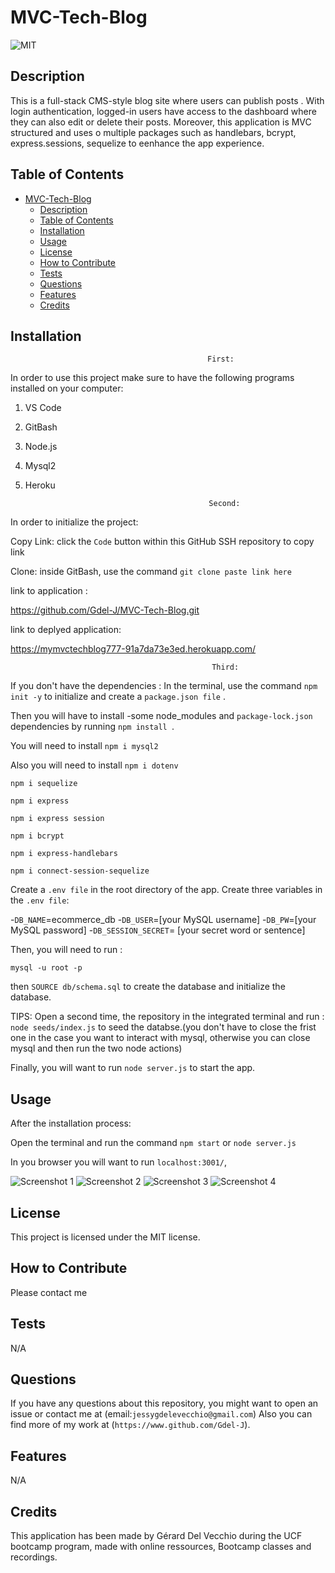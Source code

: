 # MVC-Tech-Blog



![MIT](https://img.shields.io/badge/license-MIT-green)


## Description


This is a full-stack CMS-style blog site where users can publish posts . With login authentication, logged-in users have access to the dashboard where they can also edit or delete their posts. 
Moreover, this application is MVC structured and  uses o multiple packages such as handlebars, bcrypt, express.sessions, sequelize  to eenhance the app experience.


## Table of Contents 


 
- [MVC-Tech-Blog](#mvc-tech-blog)
  - [Description](#description)
  - [Table of Contents](#table-of-contents)
  - [Installation](#installation)
  - [Usage](#usage)
  - [License](#license)
  - [How to Contribute](#how-to-contribute)
  - [Tests](#tests)
  - [Questions](#questions)
  - [Features](#features)
  - [Credits](#credits)

## Installation

 

                                                First:

In order to use this project make sure to have the following programs installed on your computer:

1. VS Code

2. GitBash

3. Node.js

4. Mysql2

5. Heroku







                                                Second:

In order to initialize the project:


Copy Link: click the `Code` button within this GitHub SSH repository to copy link

Clone: inside GitBash, use the command `git clone paste link here`



link to application : 

https://github.com/Gdel-J/MVC-Tech-Blog.git



link to deplyed application:


https://mymvctechblog777-91a7da73e3ed.herokuapp.com/












                                                 Third: 

If you don't have the dependencies :
In the terminal, use the command `npm init -y` to initialize and create a `package.json file` .

Then you will have to install 
-some node_modules and `package-lock.json` dependencies by running `npm install `.


You will need to install `npm i mysql2` 

Also you will need to install `npm i dotenv`


`npm i sequelize`

`npm i express`

`npm i express session`

`npm i bcrypt`

`npm i express-handlebars`

`npm i connect-session-sequelize`



Create a `.env file` in the root directory of the app.
Create three variables in the `.env file`:

-`DB_NAME`=ecommerce_db
-`DB_USER`=[your MySQL username]
-`DB_PW`=[your MySQL password]
-`DB_SESSION_SECRET`= [your secret word or sentence]

 


Then, you will need to run :

`mysql -u root -p`

then
`SOURCE db/schema.sql` to create the database and initialize the database.


TIPS: Open a second time, the repository in the integrated terminal and run : `node seeds/index.js` to seed the databse.(you don't have to close the frist one in the case you want to interact with mysql, otherwise you can close mysql and then run  the two node actions)



Finally, you will want to run `node server.js` to start the app.



## Usage

After the installation process:

Open the terminal  and run the command `npm start` or `node server.js`

In you browser you will want to run `localhost:3001/`,



![Screenshot 1](https://github.com/Gdel-J/MVC-Tech-Blog/assets/120201085/e0e95fea-fddc-4c3d-a302-62ef738b7ae6)
![Screenshot 2](https://github.com/Gdel-J/MVC-Tech-Blog/assets/120201085/533d7296-7a7d-4c90-83d3-152ff3505fea)
![Screenshot 3](https://github.com/Gdel-J/MVC-Tech-Blog/assets/120201085/53e7d9a2-e17b-4ba8-85b5-d7c57e542cc5)
![Screenshot 4](https://github.com/Gdel-J/MVC-Tech-Blog/assets/120201085/5194c37a-314e-4ea2-8f1a-f46f0165bf81)





## License

This project is licensed under the MIT license.

## How to Contribute

Please contact me

## Tests

N/A

## Questions

If you have any questions about this repository, you might want to open an issue or contact me  at (email:`jessygdelevecchio@gmail.com`)
Also you can find more of my work at (`https://www.github.com/Gdel-J`).

## Features

N/A


## Credits

This application has been made by Gérard Del Vecchio during the UCF bootcamp program,  made with online ressources, Bootcamp classes and recordings.